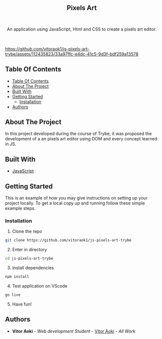 <p align="center">
  <h2 align="center">Pixels Art</h2>
  <br/>
  <p align="center">
    An application using JavaScript, Html and CSS to create a pixels art editor.
    <br/>
     <br/>
     <br/>
    

https://github.com/vitoraok1/js-pixels-art-trybe/assets/112435823/33a97ffc-e4dc-41c5-9d3f-bdf259a13578


  </p>
</p>

## Table Of Contents

- [Table Of Contents](#table-of-contents)
- [About The Project](#about-the-project)
- [Built With](#built-with)
- [Getting Started](#getting-started)
  - [Installation](#installation)
- [Authors](#authors)

## About The Project

In this project developed during the course of Trybe, it was proposed the development of a an pixels art editor using DOM and every concept learned in JS.

## Built With

- [JavaScript](https://www.javascript.com/)

## Getting Started

This is an example of how you may give instructions on setting up your project locally.
To get a local copy up and running follow these simple example steps.

### Installation

1. Clone the repo

```sh
git clone https://github.com/vitoraok1/js-pixels-art-trybe
```

2. Enter in directory

```sh
cd js-pixels-art-trybe
```

3. Install dependencies

```sh
npm install
```

4. Test application on VScode

```sh
go live
```

5. Have fun!

## Authors

- **Vitor Aoki** - _Web development Student_ - [Vitor Aoki](https://github.com/vitoraok1/) - _All Work_
